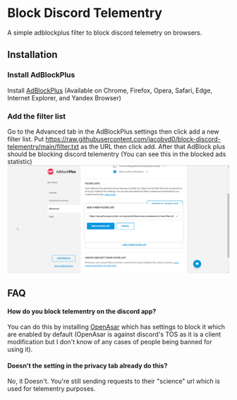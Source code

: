 
# Block Discord Telementry

A simple adblockplus filter to block discord telemetry on browsers.


## Installation
### Install AdBlockPlus
Install [AdBlockPlus](https://adblockplus.org/en/download) (Available on Chrome, Firefox, Opera, Safari, Edge, Internet Explorer, and Yandex Browser)

### Add the filter list
Go to the Advanced tab in the AdBlockPlus settings then click add a new filter list. Put https://raw.githubusercontent.com/jacobvd0/block-discord-telementry/main/filter.txt as the URL then click add. After that AdBlock plus should be blocking discord telementry (You can see this in the blocked ads statistic)
![Example](https://raw.githubusercontent.com/jacobvd0/block-discord-telementry/main/images/filterlist.png)

## FAQ

#### How do you block telementry on the discord app?

You can do this by installing [OpenAsar](https://openasar.dev/) which has settings to block it which are enabled by default (OpenAsar is against discord's TOS as it is a client modification but I don't know of any cases of people being banned for using it).

#### Doesn't the setting in the privacy tab already do this?

No, it Doesn't. You're still sending requests to their "science" url which is used for telementry purposes.

